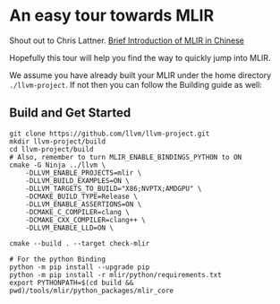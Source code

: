 # An easy tour towards MLIR
Shout out to Chris Lattner.
[Brief Introduction of MLIR in Chinese](https://zhuanlan.zhihu.com/p/442140282)

Hopefully this tour will help you find the way to quickly jump into MLIR.

We assume you have already built your MLIR under the home directory `./llvm-project`. If not then you can follow the Building guide as well:

## Build and Get Started
```shell
git clone https://github.com/llvm/llvm-project.git
mkdir llvm-project/build
cd llvm-project/build
# Also, remember to turn MLIR_ENABLE_BINDINGS_PYTHON to ON
cmake -G Ninja ../llvm \
	-DLLVM_ENABLE_PROJECTS=mlir \
	-DLLVM_BUILD_EXAMPLES=ON \
	-DLLVM_TARGETS_TO_BUILD="X86;NVPTX;AMDGPU" \
	-DCMAKE_BUILD_TYPE=Release \
	-DLLVM_ENABLE_ASSERTIONS=ON \
	-DCMAKE_C_COMPILER=clang \
	-DCMAKE_CXX_COMPILER=clang++ \
	-DLLVM_ENABLE_LLD=ON \

cmake --build . --target check-mlir

# For the python Binding
python -m pip install --upgrade pip
python -m pip install -r mlir/python/requirements.txt
export PYTHONPATH=$(cd build && pwd)/tools/mlir/python_packages/mlir_core
```

